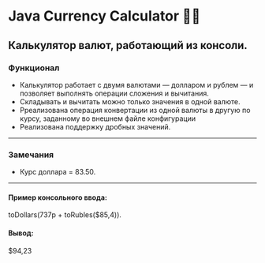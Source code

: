 # **Java Currency Calculator** :purse::money_with_wings:
## **Калькулятор валют, работающий из консоли.**
### **Функционал**
*	Калькулятор работает с двумя валютами — долларом и рублем — и позволяет выполнять операции сложения и вычитания.
*	Складывать и вычитать можно только значения в одной валюте. 
*	Рреализована операция конвертации из одной валюты в другую по курсу, заданному во внешнем файле конфигурации
*	Реализована поддержку дробных значений.
_______
### **Замечания**
*	Курс доллара = 83.50.
_______

#### **Пример консольного ввода:**
toDollars(737р + toRubles($85,4)).
#### **Вывод:** 
$94,23
